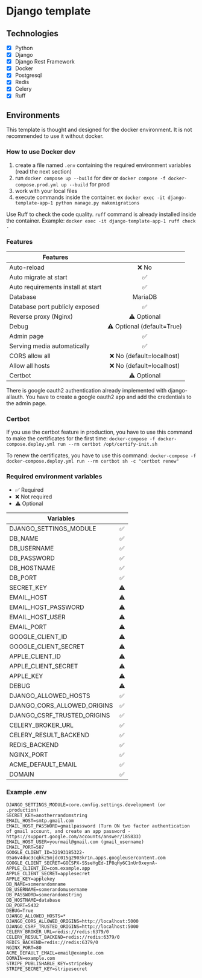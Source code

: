 # Django template

## Technologies

- [X] Python
- [X] Django
- [X] Django Rest Framework
- [X] Docker
- [X] Postgresql
- [X] Redis
- [X] Celery
- [X] Ruff

## Environments

This template is thought and designed for the docker environment. It is not recommended to use it without docker.


### How to use Docker dev

1. create a file named `.env` containing the required environment variables (read the next section)
2. run `docker compose up --build` for dev or `docker compose -f docker-compose.prod.yml up --build` for prod
3. work with your local files
4. execute commands inside the container. ex `docker exec -it django-template-app-1 python manage.py makemigrations`

Use Ruff to check the code quality. `ruff` command is already installed inside the container.
Example: `docker exec -it django-template-app-1 ruff check .` 

### Features

| Features                           |                            |
|------------------------------------|:--------------------------:|
| Auto-reload                        |            ❌ No            |
| Auto migrate at start              |             ✅              |
| Auto requirements install at start |             ✅              |
| Database                           |          MariaDB           |
| Database port publicly exposed     |             ✅              |
| Reverse proxy (Nginx)              |        ⚠️ Optional         |
| Debug                              | ⚠️ Optional (default=True) |
| Admin page                         |             ✅              |
| Serving media automatically        |             ✅              |
| CORS allow all                     |  ❌ No (default=localhost)  |
| Allow all hosts                    |  ❌ No (default=localhost)  |
| Certbot                            |        ⚠️ Optional         |

There is google oauth2 authentication already implemented with django-allauth.
You have to create a google oauth2 app and add the credentials to the admin page.

### Certbot

If you use the certbot feature in production, you have to use this command to make the certificates for the first time:
`docker-compose -f docker-compose.deploy.yml run --rm certbot /opt/certify-init.sh`

To renew the certificates, you have to use this command:
`docker-compose -f docker-compose.deploy.yml run --rm certbot sh -c "certbot renew"`

### Required environment variables

- ✅ Required
- ❌ Not required
- ⚠️ Optional

| Variables                   |    |
|-----------------------------|:--:|
| DJANGO_SETTINGS_MODULE      | ✅  |
| DB_NAME                     | ✅  |
| DB_USERNAME                 | ✅  |
| DB_PASSWORD                 | ✅  |
| DB_HOSTNAME                 | ✅  |
| DB_PORT                     | ✅  |
| SECRET_KEY                  | ⚠️ |
| EMAIL_HOST                  | ⚠️ |
| EMAIL_HOST_PASSWORD         | ⚠️ |
| EMAIL_HOST_USER             | ⚠️ |
| EMAIL_PORT                  | ⚠️ |
| GOOGLE_CLIENT_ID            | ⚠️ |
| GOOGLE_CLIENT_SECRET        | ⚠️ |
| APPLE_CLIENT_ID             | ⚠️ |
| APPLE_CLIENT_SECRET         | ⚠️ |
| APPLE_KEY                   | ⚠️ |
| DEBUG                       | ⚠️ |
| DJANGO_ALLOWED_HOSTS        | ✅  |
| DJANGO_CORS_ALLOWED_ORIGINS | ✅  |
| DJANGO_CSRF_TRUSTED_ORIGINS | ✅  |
| CELERY_BROKER_URL           | ✅  |
| CELERY_RESULT_BACKEND       | ✅  |
| REDIS_BACKEND               | ✅  |
| NGINX_PORT                  | ✅  |
| ACME_DEFAULT_EMAIL          | ✅  |
| DOMAIN                      | ✅  |

### Example .env

```
DJANGO_SETTINGS_MODULE=core.config.settings.development (or .production)
SECRET_KEY=anotherrandomstring
EMAIL_HOST=smtp.gmail.com
EMAIL_HOST_PASSWORD=gmailpassword (Turn ON two factor authentication of gmail account, and create an app password - https://support.google.com/accounts/answer/185833)
EMAIL_HOST_USER=yourmail@gmail.com (gmail_username)
EMAIL_PORT=587
GOOGLE_CLIENT_ID=32193185322-05a6v4duc3cqhk25mjdc015g2903kr1n.apps.googleusercontent.com
GOOGLE_CLIENT_SECRET=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
APPLE_CLIENT_ID=com.example.app
APPLE_CLIENT_SECRET=applesecret
APPLE_KEY=applekey
DB_NAME=somerandomname
DB_USERNAME=somerandomusername
DB_PASSWORD=somerandomstring
DB_HOSTNAME=database
DB_PORT=5432
DEBUG=True
DJANGO_ALLOWED_HOSTS=*
DJANGO_CORS_ALLOWED_ORIGINS=http://localhost:5000
DJANGO_CSRF_TRUSTED_ORIGINS=http://localhost:5000
CELERY_BROKER_URL=redis://redis:6379/0
CELERY_RESULT_BACKEND=redis://redis:6379/0
REDIS_BACKEND=redis://redis:6379/0
NGINX_PORT=80
ACME_DEFAULT_EMAIL=email@example.com
DOMAIN=example.com
STRIPE_PUBLISHABLE_KEY=stripekey
STRIPE_SECRET_KEY=stripesecret
```